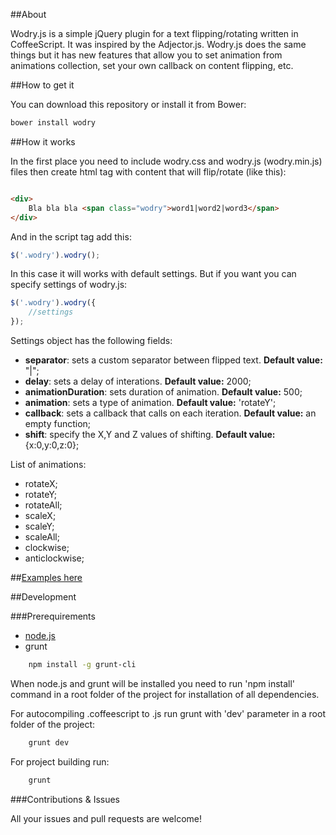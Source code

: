 ##About

Wodry.js is a simple jQuery plugin for a text flipping/rotating written in CoffeeScript. It was inspired by the Adjector.js. Wodry.js does the same things but it has new features that allow you to set animation from animations collection, set your own callback on content flipping, etc.

##How to get it

You can download this repository or install it from Bower:

```bash
bower install wodry
```

##How it works

In the first place you need to include wodry.css and wodry.js (wodry.min.js) files then create html tag with content that will flip/rotate (like this):

```html

<div>
    Bla bla bla <span class="wodry">word1|word2|word3</span>
</div>

```

And in the script tag add this:

```javascript
$('.wodry').wodry();
```

In this case it will works with default settings. But if you want you can specify settings of wodry.js:

```javascript
$('.wodry').wodry({
    //settings
});
```

Settings object has the following fields:

- **separator**: sets a custom separator between flipped text. **Default value:** "|";
- **delay**: sets a delay of interations. **Default value:** 2000;
- **animationDuration**: sets duration of animation. **Default value:** 500;
- **animation**: sets a type of animation. **Default value:** 'rotateY';
- **callback**: sets a callback that calls on each iteration. **Default value:** an empty function;
- **shift**: specify the X,Y and Z values of shifting. **Default value:** {x:0,y:0,z:0};

List of animations:

- rotateX;
- rotateY;
- rotateAll;
- scaleX;
- scaleY;
- scaleAll;
- clockwise;
- anticlockwise;

##[Examples here](http://daynin.github.io/wodry/#examples)

##Development

###Prerequirements

- [node.js](http://nodejs.org/)
- grunt
    
```bash
    npm install -g grunt-cli
```

When node.js and grunt will be installed you need to run 'npm install' command in a root folder of the project for installation of all dependencies.

For autocompiling .coffeescript to .js run grunt with 'dev' parameter in a root folder of the project:
```bash
    grunt dev
```
For project building run:
```bash
    grunt
```
###Contributions & Issues

All your issues and pull requests are welcome!

